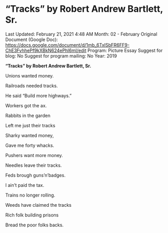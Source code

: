 # “Tracks” by Robert Andrew Bartlett, Sr.

Last Updated: February 21, 2021 4:48 AM
Month: 02 - February
Original Document (Google Doc): https://docs.google.com/document/d/1mb_6TxlSbFR6FF9-ChE3FvhhePf9kXBkN624ePhl6mI/edit
Program: Picture Essay
Suggest for blog: No
Suggest for program mailing: No
Year: 2019

**“Tracks” by Robert Andrew Bartlett, Sr.**

Unions wanted money.

Railroads needed tracks.

He said “Build more highways.”

Workers got the ax.

Rabbits in the garden

Left me just their tracks

Sharky wanted money,

Gave me forty whacks.

Pushers want more money.

Needles leave their tracks.

Feds brough guns’n’badges.

I ain’t paid the tax.

Trains no longer rolling.

Weeds have claimed the tracks

Rich folk building prisons

Bread the poor folks backs.